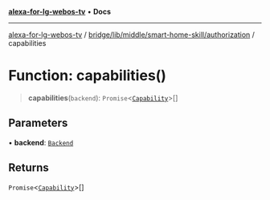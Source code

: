 [**alexa-for-lg-webos-tv**](../../../../../../README.md) • **Docs**

***

[alexa-for-lg-webos-tv](../../../../../../modules.md) / [bridge/lib/middle/smart-home-skill/authorization](../README.md) / capabilities

# Function: capabilities()

> **capabilities**(`backend`): `Promise`\<[`Capability`](../../../../../../common/smart-home-skill/response/namespaces/SHSEvent/namespaces/Payload/namespaces/Endpoint/interfaces/Capability.md)\>[]

## Parameters

• **backend**: [`Backend`](../../../../backend/classes/Backend.md)

## Returns

`Promise`\<[`Capability`](../../../../../../common/smart-home-skill/response/namespaces/SHSEvent/namespaces/Payload/namespaces/Endpoint/interfaces/Capability.md)\>[]
